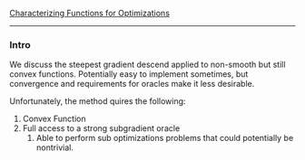 [Characterizing Functions for Optimizations](../AMATH%20516%20Numerical%20Optimizations/Background/Characterizing%20Functions%20for%20Optimizations.md)


---
### **Intro**

We discuss the steepest gradient descend applied to non-smooth but still convex functions. Potentially easy to implement sometimes, but convergence and requirements for oracles make it less desirable. 

Unfortunately, the method quires the following:
1. Convex Function 
2. Full access to a strong subgradient oracle
	1. Able to perform sub optimizations problems that could potentially be nontrivial. 

